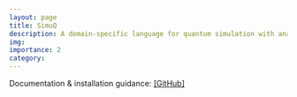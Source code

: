 ```yaml
---
layout: page
title: SimuQ
description: A domain-specific language for quantum simulation with analog compilation
img:
importance: 2
category:
---
```


Documentation & installation guidance: [[GitHub]](https://github.com/PicksPeng/SimuQ)